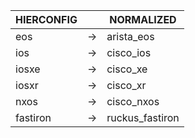 | HIERCONFIG | | NORMALIZED |
| ---------- | -- | ------ |
| eos | → | arista_eos |
| ios | → | cisco_ios |
| iosxe | → | cisco_xe |
| iosxr | → | cisco_xr |
| nxos | → | cisco_nxos |
| fastiron | → | ruckus_fastiron |
